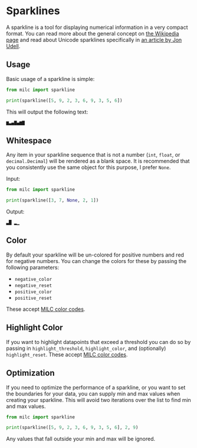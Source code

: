 # Sparklines

A sparkline is a tool for displaying numerical information in a very compact format. You can read more about the general concept on [the Wikipedia page](https://en.wikipedia.org/wiki/Sparkline) and read about Unicode sparklines specifically in [an article by Jon Udell](https://blog.jonudell.net/2021/08/05/the-tao-of-unicode-sparklines/).

## Usage

Basic usage of a sparkline is simple:

```python
from milc import sparkline

print(sparkline([5, 9, 2, 3, 6, 9, 3, 5, 6])
```

This will output the following text:

```
▆▃▄▇▄▆▇
```

## Whitespace

Any item in your sparkline sequence that is not a number (`int`, `float`, or `decimal.Decimal`) will be rendered as a blank space. It is recommended that you consistently use the same object for this purpose, I prefer `None`.

Input:

```python
from milc import sparkline

print(sparkline([3, 7, None, 2, 1])
```

Output:

```
▃█ ▂▁
```

## Color

By default your sparkline will be un-colored for positive numbers and red for negative numbers. You can change the colors for these by passing the following parameters:

* `negative_color`
* `negative_reset`
* `positive_color`
* `positive_reset`

These accept [MILC color codes](ANSI.md#available-colors).

## Highlight Color

If you want to highlight datapoints that exceed a threshold you can do so by passing in `highlight_threshold`, `highlight_color`, and (optionally) `highlight_reset`. These accept [MILC color codes](ANSI.md#available-colors).

## Optimization

If you need to optimize the performance of a sparkline, or you want to set the boundaries for your data, you can supply min and max values when creating your sparkline. This will avoid two iterations over the list to find min and max values.

```python
from milc import sparkline

print(sparkline([5, 9, 2, 3, 6, 9, 3, 5, 6], 2, 9)
```

Any values that fall outside your min and max will be ignored.

